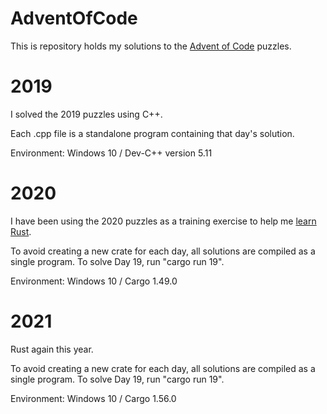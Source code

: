 # AdventOfCode

This is repository holds my solutions to the [Advent of Code](https://adventofcode.com/) puzzles.

# 2019

I solved the 2019 puzzles using C++.

Each .cpp file is a standalone program containing that day's solution.

Environment: Windows 10 / Dev-C++ version 5.11

# 2020

I have been using the 2020 puzzles as a training exercise to help me [learn Rust](https://doc.rust-lang.org/stable/rust-by-example/index.html).

To avoid creating a new crate for each day, all solutions are compiled as a single program.  To solve Day 19, run "cargo run 19".

Environment: Windows 10 / Cargo 1.49.0

# 2021

Rust again this year.

To avoid creating a new crate for each day, all solutions are compiled as a single program.  To solve Day 19, run "cargo run 19".

Environment: Windows 10 / Cargo 1.56.0
